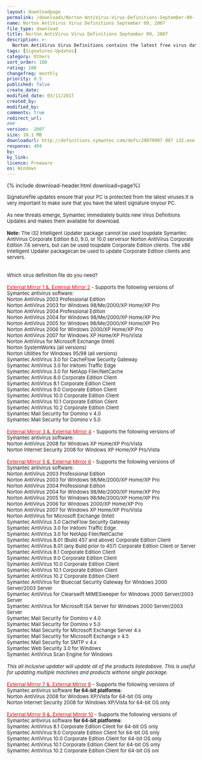 ```yaml
---
layout: downloadpage
permalink: /downloads/Norton-AntiVirus-Virus-Definitions-September-09--2007/
name: Norton AntiVirus Virus Definitions September 09, 2007
file_type: download
title: Norton AntiVirus Virus Definitions September 09, 2007
description: >-
  Norton AntiVirus Virus Definitions contains the latest free virus databases for Norton AntiVirus Virus (NAV)
tags: [Signatures-Updates]
category: Others
sort_order: 100
rating: 100
changefreq: monthly
priority: 0.5
published: false
create_date: 
modified_date: 03/11/2017
created_by: 
modified_by: 
comments: true
redirect_url: 
### 
version:  2007
size: 18.1 MB
downloadurl: http://definitions.symantec.com/defs/20070907 007 i32.exe
response: 404
by: 
by_link: 
licence: Freeware
os: Windows
---
```


{% include download-header.html download=page%}

<p style="fix-download-text !important">
<p><font size="2"><p>Signaturefile updates ensure that your PC is protected from the latest viruses.It is very important to make sure that you have the latest signature onyour PC.<br />
<br />
As new threats emerge, Symantec immediately builds new Virus Definitions Updates and makes them available for download.<br />
<br />
<strong>Note:</strong> The i32 Intelligent Updater package cannot be used toupdate Symantec AntiVirus Corporate Edition 8.0, 9.0, or 10.0 serversor Norton AntiVirus Corporate Edition 7.6 servers, but can be used toupdate Corporate Edition clients. The x86 Intelligent Updater packagecan be used to update Corporate Edition clients and servers.<br />
<br />
<br />
Which virus definition file do you need?<br />
<br />
<u><font color="#ff0000">External Mirror 1 &amp;. External Mirror 2</font></u> - Supports the following versions of Symantec antivirus software:<br />
Norton AntiVirus 2003 Professional Edition<br />
Norton AntiVirus 2003 for Windows 98/Me/2000/XP Home/XP Pro<br />
Norton AntiVirus 2004 Professional Edition<br />
Norton AntiVirus 2004 for Windows 98/Me/2000/XP Home/XP Pro<br />
Norton AntiVirus 2005 for Windows 98/Me/2000/XP Home/XP Pro<br />
Norton AntiVirus 2006 for Windows 2000/XP Home/XP Pro<br />
Norton AntiVirus 2007 for Windows XP Home/XP Pro/Vista<br />
Norton AntiVirus for Microsoft Exchange (Intel)<br />
Norton SystemWorks (all versions)<br />
Norton Utilities for Windows 95/98 (all versions)<br />
Symantec AntiVirus 3.0 for CacheFlow Security Gateway<br />
Symantec AntiVirus 3.0 for Inktomi Traffic Edge<br />
Symantec AntiVirus 3.0 for NetApp Filer/NetCache<br />
Symantec AntiVirus 8.0 Corporate Edition Client<br />
Symantec AntiVirus 8.1 Corporate Edition Client<br />
Symantec AntiVirus 9.0 Corporate Edition Client<br />
Symantec AntiVirus 10.0 Corporate Edition Client<br />
Symantec AntiVirus 10.1 Corporate Edition Client<br />
Symantec AntiVirus 10.2 Corporate Edition Client<br />
Symantec Mail Security for Domino v 4.0<br />
Symantec Mail Security for Domino v 5.0<br />
<br />
<u><font color="#ff0000">External Mirror 3 &amp;. External Mirror 4</font></u> - Supports the following versions of Symantec antivirus software:<br />
Norton AntiVirus 2008 for Windows XP Home/XP Pro/Vista<br />
Norton Internet Security 2008 for Windows XP Home/XP Pro/Vista<br />
<br />
<u><font color="#ff0000">External Mirror 5 &amp;. External Mirror 6</font></u> - Supports the following versions of Symantec antivirus software:<br />
Norton AntiVirus 2003 Professional Edition<br />
Norton AntiVirus 2003 for Windows 98/Me/2000/XP Home/XP Pro<br />
Norton AntiVirus 2004 Professional Edition<br />
Norton AntiVirus 2004 for Windows 98/Me/2000/XP Home/XP Pro<br />
Norton AntiVirus 2005 for Windows 98/Me/2000/XP Home/XP Pro<br />
Norton AntiVirus 2006 for Windows 2000/XP Home/XP Pro<br />
Norton AntiVirus 2007 for Windows XP Home/XP Pro/Vista<br />
Norton AntiVirus for Microsoft Exchange (Intel)<br />
Symantec AntiVirus 3.0 CacheFlow Security Gateway<br />
Symantec AntiVirus 3.0 for Inktomi Traffic Edge<br />
Symantec AntiVirus 3.0 for NetApp Filer/NetCache<br />
Symantec AntiVirus 8.01 (Build 457 and above) Corporate Edition Client<br />
Symantec AntiVirus 8.01 (any Build prior to 457) Corporate Edition Client or Server<br />
Symantec AntiVirus 8.1 Corporate Edition Client<br />
Symantec AntiVirus 9.0 Corporate Edition Client<br />
Symantec AntiVirus 10.0 Corporate Edition Client<br />
Symantec AntiVirus 10.1 Corporate Edition Client<br />
Symantec AntiVirus 10.2 Corporate Edition Client<br />
Symantec AntiVirus for Bluecoat Security Gateway for Windows 2000 Server/2003 Server<br />
Symantec AntiVirus for Clearswift MIMESweeper for Windows 2000 Server/2003 Server<br />
Symantec AntiVirus for Microsoft ISA Server for Windows 2000 Server/2003 Server<br />
Symantec Mail Security for Domino v 4.0<br />
Symantec Mail Security for Domino v 5.0<br />
Symantec Mail Security for Microsoft Exchange Server 4.x<br />
Symantec Mail Security for Microsoft Exchange v 4.5<br />
Symantec Mail Security for SMTP v 4.x<br />
Symantec Web Security 3.0 for Windows<br />
Symantec AntiVirus Scan Engine for Windows<br />
<br />
<em>This all inclusive updater will update all of the products listedabove. This is useful for updating multiple machines and products withone single package.</em><br />
<br />
<u><font color="#ff0000">External Mirror 7 &amp;. External Mirror 8</font></u> - Supports the following versions of Symantec antivirus software <strong>for 64-bit platforms</strong>:<br />
Norton AntiVirus 2008 for Windows XP/Vista for 64-bit OS only<br />
Norton Internet Security 2008 for Windows XP/Vista for 64-bit OS only<br />
<br />
<u><font color="#ff0000">External Mirror 9 &amp;. External Mirror 10</font></u> - Supports the following versions of Symantec antivirus software <strong>for 64-bit platforms</strong>:<br />
Symantec AntiVirus 8.1 Corporate Edition Client for 64-bit OS only<br />
Symantec AntiVirus 9.0 Corporate Edition Client for 64-bit OS only<br />
Symantec AntiVirus 10.0 Corporate Edition Client for 64-bit OS only<br />
Symantec AntiVirus 10.1 Corporate Edition Client for 64-bit OS only<br />
Symantec AntiVirus 10.2 Corporate Edition Client for 64-bit OS onl</p></p></p>

